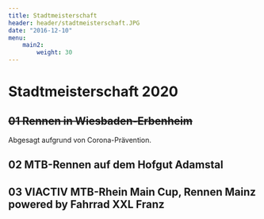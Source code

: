 ```yaml
---
title: Stadtmeisterschaft
header: header/stadtmeisterschaft.JPG
date: "2016-12-10"
menu: 
    main2:
        weight: 30
---
```


# Stadtmeisterschaft 2020

## <strike>01 Rennen in Wiesbaden-Erbenheim</strike>

<span class="canceled">Abgesagt aufgrund von Corona-Prävention.</span>

## 02 MTB-Rennen auf dem Hofgut Adamstal

## 03 VIACTIV MTB-Rhein Main Cup, Rennen Mainz powered by Fahrrad XXL Franz
